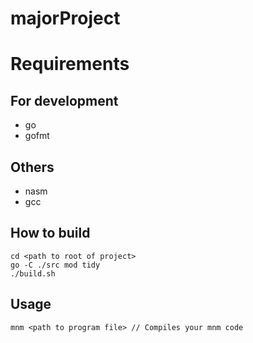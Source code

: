 # majorProject

# Requirements

## For development
- go
- gofmt

## Others
- nasm
- gcc

## How to build
```
cd <path to root of project>
go -C ./src mod tidy
./build.sh
```

## Usage
```
mnm <path to program file> // Compiles your mnm code
```